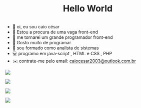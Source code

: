 <!--título-->
<div id="user-content-toc">
  <ul align="center">
    <summary><h1 style="display: inline-block">Hello World</h1></summary>
</div>

<!-- Presentation -->

- 👋 oi, eu sou caio césar
- 👀 Estou a procura de uma vaga front-end
- 🌱 me tornarei um grande programador front-end
- 💞️ Gosto muito de programar
- 📖 sou formado como analista de sistemas
- 💻 programo em java-script , HTML e CSS , PHP
- ✉️ contrate-me pelo email: caiocesar2003@outlook.com.br



![](http://github-profile-summary-cards.vercel.app/api/cards/repos-per-language?username=caio345theme=default)

![](http://github-profile-summary-cards.vercel.app/api/cards/stats?username=caio345&theme=default)

![](http://github-profile-summary-cards.vercel.app/api/cards/productive-time?username=caio345&theme=default&utcOffset=8)

![](http://github-profile-summary-cards.vercel.app/api/cards/profile-details?username=caio345&theme=default)







       
 
  




 
 
  




 
  

  

